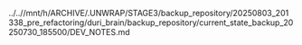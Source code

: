 ../..//mnt/h/ARCHIVE/.UNWRAP/STAGE3/backup_repository/20250803_201338_pre_refactoring/duri_brain/backup_repository/current_state_backup_20250730_185500/DEV_NOTES.md